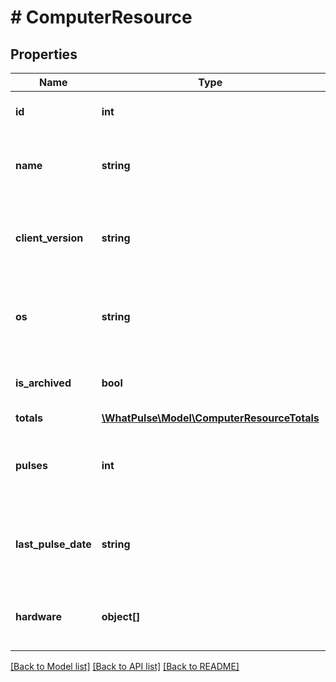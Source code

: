 # # ComputerResource

## Properties

Name | Type | Description | Notes
------------ | ------------- | ------------- | -------------
**id** | **int** | The unique identifier for the computer. |
**name** | **string** | How the computer is named on the user&#39;s account. |
**client_version** | **string** | The version of the WhatPulse client running on this computer. |
**os** | **string** | The operating system of the computer, represented as code. |
**is_archived** | **bool** | Whether or not this computer is archived. |
**totals** | [**\WhatPulse\Model\ComputerResourceTotals**](ComputerResourceTotals.md) |  |
**pulses** | **int** | The total number of pulses recorded for this computer. |
**last_pulse_date** | **string** | The date and time of the last pulse recorded for this computer. |
**hardware** | **object[]** | Hardware specifications and peripherals, if available. |

[[Back to Model list]](../../README.md#models) [[Back to API list]](../../README.md#endpoints) [[Back to README]](../../README.md)
